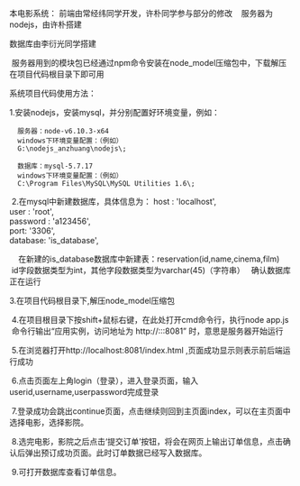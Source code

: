 本电影系统：
  前端由常经纬同学开发，许朴同学参与部分的修改
  
  服务器为nodejs，由许朴搭建
  
  数据库由李衍光同学搭建
  
  服务器用到的模块包已经通过npm命令安装在node_model压缩包中，下载解压在项目代码根目录下即可用
  
  
 
 系统项目代码使用方法：
 
 
  1.安装nodejs，安装mysql，并分别配置好环境变量，例如：
  

      服务器：node-v6.10.3-x64
      windows下环境变量配置：（例如）
      G:\nodejs_anzhuang\nodejs\;

      数据库：mysql-5.7.17
      windows下环境变量配置：（例如）
      C:\Program Files\MySQL\MySQL Utilities 1.6\;


  2.在mysql中新建数据库，具体信息为：
                          host     : 'localhost',       
                          user     : 'root',              
                          password : 'a123456',       
                          port: '3306',                   
                          database: 'is_database', 

     在新建的is_database数据库中新建表：reservation(id,name,cinema,film)
      id字段数据类型为int，其他字段数据类型为varchar(45)（字符串）
   确认数据库正在运行
   
  3.在项目代码根目录下,解压node_model压缩包
  
  
  4.在项目根目录下按shift+鼠标右键，在此处打开cmd命令行，执行node app.js
    命令行输出“应用实例，访问地址为 http://:::8081” 时，意思是服务器开始运行
    
    
  5.在浏览器打开http://localhost:8081/index.html ,页面成功显示则表示前后端运行成功
  
  
  6.点击页面左上角login（登录），进入登录页面，输入userid,username,userpassword完成登录
  
  
  7.登录成功会跳出continue页面，点击继续则回到主页面index，可以在主页面中选择电影，选择影院。
  
  
  8.选完电影，影院之后点击‘提交订单’按钮，将会在网页上输出订单信息，点击确认后弹出预订成功页面。此时订单数据已经写入数据库。
  
  9.可打开数据库查看订单信息。
